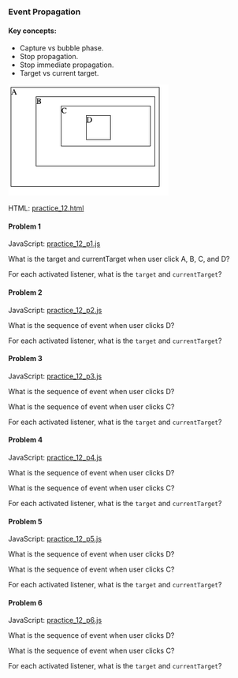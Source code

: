 ### Event Propagation

#### Key concepts:
* Capture vs bubble phase.
* Stop propagation.
* Stop immediate propagation.
* Target vs current target.

![alt-text](assets/practice_12.png)

HTML: [practice_12.html](../sample_codes/practice_12.html)

#### Problem 1
JavaScript: [practice_12_p1.js](../sample_codes/practice_12_p1.js)

What is the target and currentTarget when user click A, B, C, and D?

For each activated listener, what is the `target` and `currentTarget`?

#### Problem 2
JavaScript: [practice_12_p2.js](../sample_codes/practice_12_p2.js)

What is the sequence of event when user clicks D?

For each activated listener, what is the `target` and `currentTarget`?

#### Problem 3
JavaScript: [practice_12_p3.js](../sample_codes/practice_12_p3.js)

What is the sequence of event when user clicks D?

What is the sequence of event when user clicks C?

For each activated listener, what is the `target` and `currentTarget`?

#### Problem 4
JavaScript: [practice_12_p4.js](../sample_codes/practice_12_p4.js)

What is the sequence of event when user clicks D?

What is the sequence of event when user clicks C?

For each activated listener, what is the `target` and `currentTarget`?

#### Problem 5
JavaScript: [practice_12_p5.js](../sample_codes/practice_12_p5.js)

What is the sequence of event when user clicks D?

What is the sequence of event when user clicks C?

For each activated listener, what is the `target` and `currentTarget`?

#### Problem 6
JavaScript: [practice_12_p6.js](../sample_codes/practice_12_p6.js)

What is the sequence of event when user clicks D?

What is the sequence of event when user clicks C?

For each activated listener, what is the `target` and `currentTarget`?
